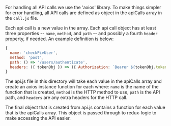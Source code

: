For handling all API calls we use the 'axios' library. To make things
simpler for error handling, all API calls are defined as object in the
apiCalls array in the `call.js` file.

Each api call is a new value in the array. Each api call object has at
least three properties -- `name`, `method`, and `path` -- and possibly a
fourth `header` property, if needed. An example definition is below:
``` javascript static
{
  name: 'checkPivUser',
  method: 'post',
  path: () => '/users/authenticate',
  headers: ({ tokenObj }) => ({ Authorization: `Bearer ${tokenObj.token}` })
}
```

The api.js file in this directory will take each value in the apiCalls
array and create an axios instance function for each where: `name` is
the name of the function that is created, `method` is the HTTP method to
use, `path` is the API path, and `headers` are any extra headers for the
HTTP call.

The final object that is created from api.js contains a function for each
value that is the apiCalls array. This object is passed through to
redux-logic to make accessing the API easier.


